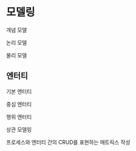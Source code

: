 # 모델링

개념 모델

논리 모델

물리 모델


## 엔터티

기본 엔터티 


중심 엔터티 


행위 엔터티


상관 모델링

프로세스와 엔터티 간의 CRUD를 표현하는 매트릭스 작성
